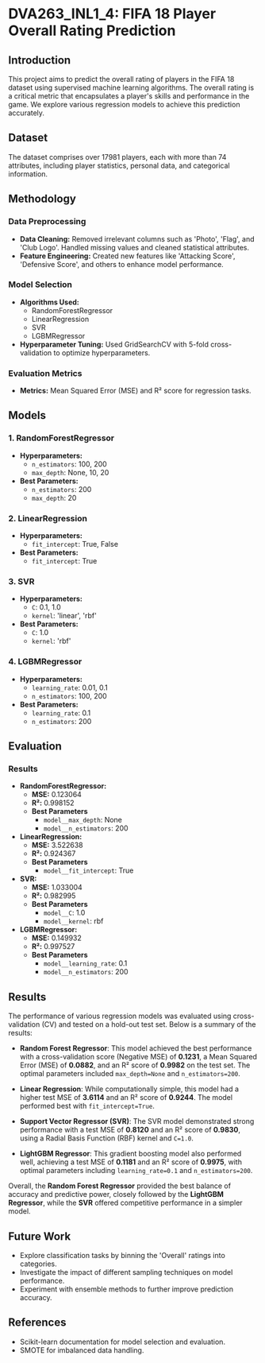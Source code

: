 # DVA263_INL1_4: FIFA 18 Player Overall Rating Prediction

## Introduction

This project aims to predict the overall rating of players in the FIFA 18 dataset using supervised machine learning algorithms. The overall rating is a critical metric that encapsulates a player's skills and performance in the game. We explore various regression models to achieve this prediction accurately.

## Dataset

The dataset comprises over 17981 players, each with more than 74 attributes, including player statistics, personal data, and categorical information.

## Methodology

### Data Preprocessing

- **Data Cleaning:** Removed irrelevant columns such as 'Photo', 'Flag', and 'Club Logo'. Handled missing values and cleaned statistical attributes.
- **Feature Engineering:** Created new features like 'Attacking Score', 'Defensive Score', and others to enhance model performance.

### Model Selection

- **Algorithms Used:**
  - RandomForestRegressor
  - LinearRegression
  - SVR
  - LGBMRegressor
- **Hyperparameter Tuning:** Used GridSearchCV with 5-fold cross-validation to optimize hyperparameters.

### Evaluation Metrics

- **Metrics:** Mean Squared Error (MSE) and R² score for regression tasks.

## Models

### 1. RandomForestRegressor

- **Hyperparameters:**
  - `n_estimators`: 100, 200
  - `max_depth`: None, 10, 20
- **Best Parameters:**
  - `n_estimators`: 200
  - `max_depth`: 20

### 2. LinearRegression

- **Hyperparameters:**
  - `fit_intercept`: True, False
- **Best Parameters:**
  - `fit_intercept`: True

### 3. SVR

- **Hyperparameters:**
  - `C`: 0.1, 1.0
  - `kernel`: 'linear', 'rbf'
- **Best Parameters:**
  - `C`: 1.0
  - `kernel`: 'rbf'

### 4. LGBMRegressor

- **Hyperparameters:**
  - `learning_rate`: 0.01, 0.1
  - `n_estimators`: 100, 200
- **Best Parameters:**
  - `learning_rate`: 0.1
  - `n_estimators`: 200

## Evaluation

### Results

- **RandomForestRegressor:**
  - **MSE:** 0.123064
  - **R²:** 0.998152
  - **Best Parameters**
    - `model__max_depth`: None
    - `model__n_estimators`: 200
- **LinearRegression:**
  - **MSE:** 3.522638	
  - **R²:** 0.924367
  - **Best Parameters**
    - `model__fit_intercept`: True
- **SVR:** 
  - **MSE:** 1.033004	
  - **R²:** 0.982995
  - **Best Parameters**
    - `model__C`: 1.0
    - `model__kernel`: rbf
- **LGBMRegressor:**
  - **MSE:** 0.149932	
  - **R²:** 0.997527
  - **Best Parameters**
    - `model__learning_rate`: 0.1
    - `model__n_estimators`: 200

## Results

The performance of various regression models was evaluated using cross-validation (CV) and tested on a hold-out test set. Below is a summary of the results:

- **Random Forest Regressor**: This model achieved the best performance with a cross-validation score (Negative MSE) of **0.1231**, a Mean Squared Error (MSE) of **0.0882**, and an R² score of **0.9982** on the test set. The optimal parameters included `max_depth=None` and `n_estimators=200`.

- **Linear Regression**: While computationally simple, this model had a higher test MSE of **3.6114** and an R² score of **0.9244**. The model performed best with `fit_intercept=True`.

- **Support Vector Regressor (SVR)**: The SVR model demonstrated strong performance with a test MSE of **0.8120** and an R² score of **0.9830**, using a Radial Basis Function (RBF) kernel and `C=1.0`.

- **LightGBM Regressor**: This gradient boosting model also performed well, achieving a test MSE of **0.1181** and an R² score of **0.9975**, with optimal parameters including `learning_rate=0.1` and `n_estimators=200`.

Overall, the **Random Forest Regressor** provided the best balance of accuracy and predictive power, closely followed by the **LightGBM Regressor**, while the **SVR** offered competitive performance in a simpler model.

## Future Work

- Explore classification tasks by binning the 'Overall' ratings into categories.
- Investigate the impact of different sampling techniques on model performance.
- Experiment with ensemble methods to further improve prediction accuracy.

## References

- Scikit-learn documentation for model selection and evaluation.
- SMOTE for imbalanced data handling.
